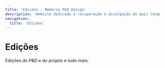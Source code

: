 ```yaml
---
title: 'Edicoes - Memória P&D Design'
description: 'Website dedicado à recuperação e divulgação do mais longevo evento científico do campo do design no Brasil.'
navigation:
  title: 'Edições'
---
```


# Edições

Edições do P&D e do projeto e tudo mais.
